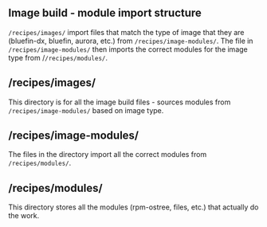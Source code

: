 ## Image build - module import structure

`/recipes/images/` import files that match the type of image that they are (bluefin-dx, bluefin, aurora, etc.) from `/recipes/image-modules/`. The file in `/recipes/image-modules/` then imports the correct modules for the image type from /`/recipes/modules/`.

## /recipes/images/

This directory is for all the image build files - sources modules from `/recipes/image-modules/` based on image type.

## /recipes/image-modules/

The files in the directory import all the correct modules from `/recipes/modules/`.

## /recipes/modules/

This directory stores all the modules (rpm-ostree, files, etc.) that actually do the work.
